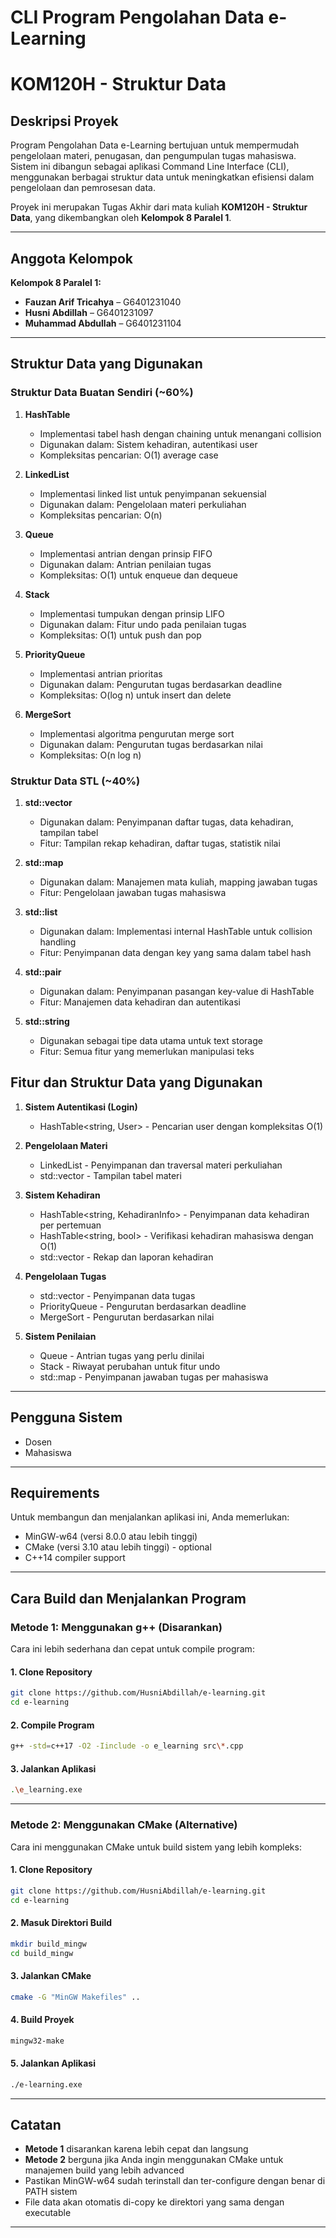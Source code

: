 # **CLI Program Pengolahan Data e-Learning**
# KOM120H - Struktur Data


## Deskripsi Proyek

Program Pengolahan Data e-Learning bertujuan untuk mempermudah pengelolaan materi, penugasan, dan pengumpulan tugas mahasiswa. Sistem ini dibangun sebagai aplikasi Command Line Interface (CLI), menggunakan berbagai struktur data untuk meningkatkan efisiensi dalam pengelolaan dan pemrosesan data.

Proyek ini merupakan Tugas Akhir dari mata kuliah **KOM120H - Struktur Data**, yang dikembangkan oleh **Kelompok 8 Paralel 1**.

---

## Anggota Kelompok

**Kelompok 8 Paralel 1:**
- **Fauzan Arif Tricahya** – G6401231040  
- **Husni Abdillah** – G6401231097  
- **Muhammad Abdullah** – G6401231104  

---

## Struktur Data yang Digunakan

### Struktur Data Buatan Sendiri (~60%)

1. **HashTable** 
   - Implementasi tabel hash dengan chaining untuk menangani collision
   - Digunakan dalam: Sistem kehadiran, autentikasi user
   - Kompleksitas pencarian: O(1) average case

2. **LinkedList**
   - Implementasi linked list untuk penyimpanan sekuensial
   - Digunakan dalam: Pengelolaan materi perkuliahan
   - Kompleksitas pencarian: O(n)

3. **Queue**
   - Implementasi antrian dengan prinsip FIFO
   - Digunakan dalam: Antrian penilaian tugas
   - Kompleksitas: O(1) untuk enqueue dan dequeue

4. **Stack**
   - Implementasi tumpukan dengan prinsip LIFO
   - Digunakan dalam: Fitur undo pada penilaian tugas
   - Kompleksitas: O(1) untuk push dan pop

5. **PriorityQueue**
   - Implementasi antrian prioritas
   - Digunakan dalam: Pengurutan tugas berdasarkan deadline
   - Kompleksitas: O(log n) untuk insert dan delete

6. **MergeSort**
   - Implementasi algoritma pengurutan merge sort
   - Digunakan dalam: Pengurutan tugas berdasarkan nilai
   - Kompleksitas: O(n log n)

### Struktur Data STL (~40%)

1. **std::vector**
   - Digunakan dalam: Penyimpanan daftar tugas, data kehadiran, tampilan tabel
   - Fitur: Tampilan rekap kehadiran, daftar tugas, statistik nilai

2. **std::map**
   - Digunakan dalam: Manajemen mata kuliah, mapping jawaban tugas
   - Fitur: Pengelolaan jawaban tugas mahasiswa

3. **std::list**
   - Digunakan dalam: Implementasi internal HashTable untuk collision handling
   - Fitur: Penyimpanan data dengan key yang sama dalam tabel hash

4. **std::pair**
   - Digunakan dalam: Penyimpanan pasangan key-value di HashTable
   - Fitur: Manajemen data kehadiran dan autentikasi

5. **std::string**
   - Digunakan sebagai tipe data utama untuk text storage
   - Fitur: Semua fitur yang memerlukan manipulasi teks

## Fitur dan Struktur Data yang Digunakan

1. **Sistem Autentikasi (Login)**
   - HashTable<string, User> - Pencarian user dengan kompleksitas O(1)

2. **Pengelolaan Materi**
   - LinkedList - Penyimpanan dan traversal materi perkuliahan
   - std::vector - Tampilan tabel materi

3. **Sistem Kehadiran**
   - HashTable<string, KehadiranInfo> - Penyimpanan data kehadiran per pertemuan
   - HashTable<string, bool> - Verifikasi kehadiran mahasiswa dengan O(1)
   - std::vector - Rekap dan laporan kehadiran

4. **Pengelolaan Tugas**
   - std::vector<Tugas> - Penyimpanan data tugas
   - PriorityQueue<TugasItem> - Pengurutan berdasarkan deadline
   - MergeSort<TugasItemNilai> - Pengurutan berdasarkan nilai

5. **Sistem Penilaian**
   - Queue<PenilaianTugas> - Antrian tugas yang perlu dinilai
   - Stack<UndoPenilaian> - Riwayat perubahan untuk fitur undo
   - std::map - Penyimpanan jawaban tugas per mahasiswa

---

## Pengguna Sistem

- Dosen  
- Mahasiswa  

---

## Requirements
Untuk membangun dan menjalankan aplikasi ini, Anda memerlukan:

- MinGW-w64 (versi 8.0.0 atau lebih tinggi)
- CMake (versi 3.10 atau lebih tinggi) - optional
- C++14 compiler support

---

## Cara Build dan Menjalankan Program

### Metode 1: Menggunakan g++ (Disarankan)

Cara ini lebih sederhana dan cepat untuk compile program:

#### 1. Clone Repository
```bash
git clone https://github.com/HusniAbdillah/e-learning.git
cd e-learning
```

#### 2. Compile Program
```bash
g++ -std=c++17 -O2 -Iinclude -o e_learning src\*.cpp
```

#### 3. Jalankan Aplikasi
```bash
.\e_learning.exe
```

---

### Metode 2: Menggunakan CMake (Alternative)

Cara ini menggunakan CMake untuk build sistem yang lebih kompleks:

#### 1. Clone Repository
```bash
git clone https://github.com/HusniAbdillah/e-learning.git
cd e-learning
```

#### 2. Masuk Direktori Build
```bash
mkdir build_mingw
cd build_mingw
```

#### 3. Jalankan CMake
```bash
cmake -G "MinGW Makefiles" ..
```

#### 4. Build Proyek
```bash
mingw32-make
```

#### 5. Jalankan Aplikasi
```bash
./e-learning.exe
```

---

## Catatan

- **Metode 1** disarankan karena lebih cepat dan langsung
- **Metode 2** berguna jika Anda ingin menggunakan CMake untuk manajemen build yang lebih advanced
- Pastikan MinGW-w64 sudah terinstall dan ter-configure dengan benar di PATH sistem
- File data akan otomatis di-copy ke direktori yang sama dengan executable

---